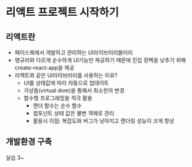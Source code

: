 


# 리액트 프로젝트 시작하기

## 리액트란

- 페이스북에서 개발하고 관리하는 UI라이브러리블러리
- 앵규러와 다르게 순수하게 UI기능만 제공하기 때문에 진입 장벽을 낮추기 위해 create-react-app을 제공
- 리액트와 같은 UI라이브러리를 사용하는 이유?
	- UI를 상태값에 따라 자동으로 업데이트
	- 가상돔(virtual dom)을 통해서 최소한의 변경
	- 함수형 프로그래밍을 적극 활용
		- 랜더 함수는 순수 함수
		- 컴포넌트 상태 값은 불변 객체로 관리
		- 활용시 이점: 복잡도와 버그가 낮아지고 랜더링 성능이 크게 향상

## 개발환경 구축
실습 3~


<!--stackedit_data:
eyJoaXN0b3J5IjpbNDc1NTg4NTIxXX0=
-->